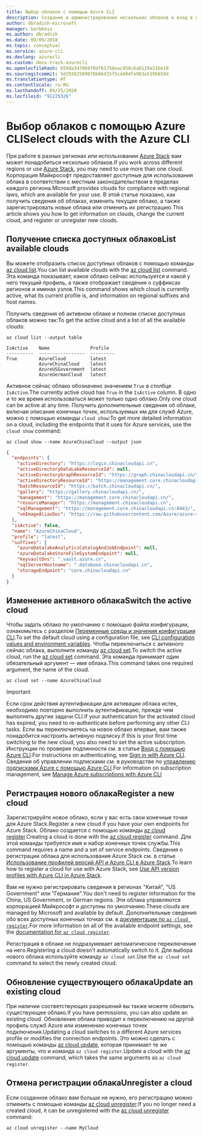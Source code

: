 ```yaml
---
title: Выбор облаков с помощью Azure CLI
description: Создание и администрирование нескольких облаков и вход в них с помощью Azure CLI.
author: dbradish-microsoft
manager: barbkess
ms.author: dbradish
ms.date: 09/09/2018
ms.topic: conceptual
ms.service: azure-cli
ms.devlang: azurecli
ms.custom: devx-track-azurecli
ms.openlocfilehash: b59da347069f0df61756eac958c6a0119a31be18
ms.sourcegitcommit: 5d29362589078b66d15f5cd494fe903a5195658d
ms.translationtype: HT
ms.contentlocale: ru-RU
ms.lasthandoff: 09/25/2020
ms.locfileid: "91225326"
---
```

# <a name="select-clouds-with-the-azure-cli"></a><span data-ttu-id="6ad23-103">Выбор облаков с помощью Azure CLI</span><span class="sxs-lookup"><span data-stu-id="6ad23-103">Select clouds with the Azure CLI</span></span>

<span data-ttu-id="6ad23-104">При работе в разных регионах или использовании [Azure Stack](/azure/azure-stack/user/) вам может понадобиться несколько облаков.</span><span class="sxs-lookup"><span data-stu-id="6ad23-104">If you work across different regions or use [Azure Stack](/azure/azure-stack/user/), you may need to use more than one cloud.</span></span> <span data-ttu-id="6ad23-105">Корпорация Майкрософт предоставляет доступные для использования облака в соответствии с местным законодательством в пределах каждого региона.</span><span class="sxs-lookup"><span data-stu-id="6ad23-105">Microsoft provides clouds for compliance with regional laws, which are available for your use.</span></span> <span data-ttu-id="6ad23-106">В этой статье показано, как получить сведения об облаках, изменить текущее облако, а также зарегистрировать новые облака или отменить их регистрацию.</span><span class="sxs-lookup"><span data-stu-id="6ad23-106">This article shows you how to get information on clouds, change the current cloud, and register or unregister new clouds.</span></span>

## <a name="list-available-clouds"></a><span data-ttu-id="6ad23-107">Получение списка доступных облаков</span><span class="sxs-lookup"><span data-stu-id="6ad23-107">List available clouds</span></span>

<span data-ttu-id="6ad23-108">Вы можете отобразить список доступных облаков с помощью команды [az cloud list](/cli/azure/cloud#az-cloud-list).</span><span class="sxs-lookup"><span data-stu-id="6ad23-108">You can list available clouds with the [az cloud list](/cli/azure/cloud#az-cloud-list) command.</span></span> <span data-ttu-id="6ad23-109">Эта команда показывает, какое облако сейчас используется и какой у него текущий профиль, а также отображает сведения о суффиксах регионов и именах узлов.</span><span class="sxs-lookup"><span data-stu-id="6ad23-109">This command shows which cloud is currently active, what its current profile is, and information on regional suffixes and host names.</span></span>

<span data-ttu-id="6ad23-110">Получить сведения об активном облаке и полном списке доступных облаков можно так:</span><span class="sxs-lookup"><span data-stu-id="6ad23-110">To get the active cloud and a list of all the available clouds:</span></span>

```azurecli-interactive
az cloud list --output table
```

```output
IsActive    Name               Profile
----------  -----------------  ---------
True        AzureCloud         latest
            AzureChinaCloud    latest
            AzureUSGovernment  latest
            AzureGermanCloud   latest
```

<span data-ttu-id="6ad23-111">Активное сейчас облако обозначено значением `True` в столбце `IsActive`.</span><span class="sxs-lookup"><span data-stu-id="6ad23-111">The currently active cloud has `True` in the `IsActive` column.</span></span> <span data-ttu-id="6ad23-112">В одно и то же время использоваться может только одно облако.</span><span class="sxs-lookup"><span data-stu-id="6ad23-112">Only one cloud can be active at any time.</span></span> <span data-ttu-id="6ad23-113">Получить дополнительные сведения об облаке, включая описание конечных точек, используемых им для служб Azure, можно с помощью команды `cloud show`:</span><span class="sxs-lookup"><span data-stu-id="6ad23-113">To get more detailed information on a cloud, including the endpoints that it uses for Azure services, use the `cloud show` command:</span></span>

```azurecli-interactive
az cloud show --name AzureChinaCloud --output json
```

```json
{
  "endpoints": {
    "activeDirectory": "https://login.chinacloudapi.cn",
    "activeDirectoryDataLakeResourceId": null,
    "activeDirectoryGraphResourceId": "https://graph.chinacloudapi.cn/",
    "activeDirectoryResourceId": "https://management.core.chinacloudapi.cn/",
    "batchResourceId": "https://batch.chinacloudapi.cn/",
    "gallery": "https://gallery.chinacloudapi.cn/",
    "management": "https://management.core.chinacloudapi.cn/",
    "resourceManager": "https://management.chinacloudapi.cn",
    "sqlManagement": "https://management.core.chinacloudapi.cn:8443/",
    "vmImageAliasDoc": "https://raw.githubusercontent.com/Azure/azure-rest-api-specs/master/arm-compute/quickstart-templates/aliases.json"
  },
  "isActive": false,
  "name": "AzureChinaCloud",
  "profile": "latest",
  "suffixes": {
    "azureDatalakeAnalyticsCatalogAndJobEndpoint": null,
    "azureDatalakeStoreFileSystemEndpoint": null,
    "keyvaultDns": ".vault.azure.cn",
    "sqlServerHostname": ".database.chinacloudapi.cn",
    "storageEndpoint": "core.chinacloudapi.cn"
  }
}
```

## <a name="switch-the-active-cloud"></a><span data-ttu-id="6ad23-114">Изменение активного облака</span><span class="sxs-lookup"><span data-stu-id="6ad23-114">Switch the active cloud</span></span>

<span data-ttu-id="6ad23-115">Чтобы задать облако по умолчанию с помощью файла конфигурации, ознакомьтесь с разделом [Переменные среды и значения конфигурации CLI](./azure-cli-configuration.md?view=azure-cli-latest#cli-configuration-values-and-environment-variables).</span><span class="sxs-lookup"><span data-stu-id="6ad23-115">To set the default cloud using a configuration file, see [CLI configuration values and environment variables](./azure-cli-configuration.md?view=azure-cli-latest#cli-configuration-values-and-environment-variables).</span></span>  <span data-ttu-id="6ad23-116">Чтобы переключиться с активного сейчас облака, выполните команду [az cloud set](/cli/azure/cloud#az-cloud-set).</span><span class="sxs-lookup"><span data-stu-id="6ad23-116">To switch the active cloud, run the [az cloud set](/cli/azure/cloud#az-cloud-set) command.</span></span> <span data-ttu-id="6ad23-117">Эта команда принимает один обязательный аргумент — имя облака.</span><span class="sxs-lookup"><span data-stu-id="6ad23-117">This command takes one required argument, the name of the cloud.</span></span>

```azurecli-interactive
az cloud set --name AzureChinaCloud
```

> [!IMPORTANT]
> <span data-ttu-id="6ad23-118">Если срок действия аутентификации для активации облака истек, необходимо повторно выполнить аутентификацию, прежде чем выполнять другие задачи CLI.</span><span class="sxs-lookup"><span data-stu-id="6ad23-118">If your authentication for the activated cloud has expired, you need to re-authenticate before performing any other CLI tasks.</span></span> <span data-ttu-id="6ad23-119">Если вы переключаетесь на новое облако впервые, вам также понадобится настроить активную подписку.</span><span class="sxs-lookup"><span data-stu-id="6ad23-119">If this is your first time switching to the new cloud, you also need to set the active subscription.</span></span>
> <span data-ttu-id="6ad23-120">Инструкции по проверке подлинности см. в статье [Вход с помощью Azure CLI](authenticate-azure-cli.md).</span><span class="sxs-lookup"><span data-stu-id="6ad23-120">For instructions on authenticating, see [Sign in with Azure CLI](authenticate-azure-cli.md).</span></span> <span data-ttu-id="6ad23-121">Сведения об управлении подписками см. в руководстве по [управлению подписками Azure с помощью Azure CLI](manage-azure-subscriptions-azure-cli.md).</span><span class="sxs-lookup"><span data-stu-id="6ad23-121">For information on subscription management, see [Manage Azure subscriptions with Azure CLI](manage-azure-subscriptions-azure-cli.md)</span></span>

## <a name="register-a-new-cloud"></a><span data-ttu-id="6ad23-122">Регистрация нового облака</span><span class="sxs-lookup"><span data-stu-id="6ad23-122">Register a new cloud</span></span>

<span data-ttu-id="6ad23-123">Зарегистрируйте новое облако, если у вас есть свои конечные точки для Azure Stack.</span><span class="sxs-lookup"><span data-stu-id="6ad23-123">Register a new cloud if you have your own endpoints for Azure Stack.</span></span> <span data-ttu-id="6ad23-124">Облако создается с помощью команды [az cloud register](/cli/azure/cloud#az-cloud-register).</span><span class="sxs-lookup"><span data-stu-id="6ad23-124">Creating a cloud is done with the [az cloud register](/cli/azure/cloud#az-cloud-register) command.</span></span> <span data-ttu-id="6ad23-125">Для этой команды требуется имя и набор конечных точек службы.</span><span class="sxs-lookup"><span data-stu-id="6ad23-125">This command requires a name and a set of service endpoints.</span></span> <span data-ttu-id="6ad23-126">Сведения о регистрации облака для использования Azure Stack см. в статье [Использование профилей версий API и Azure CLI в Azure Stack](/azure/azure-stack/user/azure-stack-version-profiles-azurecli2#connect-to-azure-stack).</span><span class="sxs-lookup"><span data-stu-id="6ad23-126">To learn how to register a cloud for use with Azure Stack, see [Use API version profiles with Azure CLI in Azure Stack](/azure/azure-stack/user/azure-stack-version-profiles-azurecli2#connect-to-azure-stack).</span></span>

<span data-ttu-id="6ad23-127">Вам не нужно регистрировать сведения в регионах "Китай", "US Government" или "Германия".</span><span class="sxs-lookup"><span data-stu-id="6ad23-127">You don't need to register information for the China, US Government, or German regions.</span></span> <span data-ttu-id="6ad23-128">Эти облака управляются корпорацией Майкрософт и доступны по умолчанию.</span><span class="sxs-lookup"><span data-stu-id="6ad23-128">These clouds are managed by Microsoft and available by default.</span></span>  <span data-ttu-id="6ad23-129">Дополнительные сведения обо всех доступных конечных точках см. в [документации по `az cloud register`](/cli/azure/cloud#az-cloud-register).</span><span class="sxs-lookup"><span data-stu-id="6ad23-129">For more information on all of the available endpoint settings, see the [documentation for `az cloud register`](/cli/azure/cloud#az-cloud-register).</span></span>

<span data-ttu-id="6ad23-130">Регистрация в облаке не подразумевает автоматическое переключение на него.</span><span class="sxs-lookup"><span data-stu-id="6ad23-130">Registering a cloud doesn't automatically switch to it.</span></span> <span data-ttu-id="6ad23-131">Для выбора нового облака используйте команду `az cloud set`.</span><span class="sxs-lookup"><span data-stu-id="6ad23-131">Use the `az cloud set` command to select the newly created cloud.</span></span>

## <a name="update-an-existing-cloud"></a><span data-ttu-id="6ad23-132">Обновление существующего облака</span><span class="sxs-lookup"><span data-stu-id="6ad23-132">Update an existing cloud</span></span>

<span data-ttu-id="6ad23-133">При наличии соответствующих разрешений вы также можете обновить существующее облако.</span><span class="sxs-lookup"><span data-stu-id="6ad23-133">If you have permissions, you can also update an existing cloud.</span></span> <span data-ttu-id="6ad23-134">Обновление облака приводит к переключению на другой профиль служб Azure или изменению конечных точек подключения.</span><span class="sxs-lookup"><span data-stu-id="6ad23-134">Updating a cloud switches to a different Azure services profile or modifies the connection endpoints.</span></span>
<span data-ttu-id="6ad23-135">Это можно сделать с помощью команды [az cloud update](/cli/azure/cloud#az-cloud-update), которая принимает те же аргументы, что и команда `az cloud register`.</span><span class="sxs-lookup"><span data-stu-id="6ad23-135">Update a cloud with the [az cloud update](/cli/azure/cloud#az-cloud-update) command, which takes the same arguments as `az cloud register`.</span></span>

## <a name="unregister-a-cloud"></a><span data-ttu-id="6ad23-136">Отмена регистрации облака</span><span class="sxs-lookup"><span data-stu-id="6ad23-136">Unregister a cloud</span></span>

<span data-ttu-id="6ad23-137">Если созданное облако вам больше не нужно, его регистрацию можно отменить с помощью команды [az cloud unregister](/cli/azure/cloud#az-cloud-unregister):</span><span class="sxs-lookup"><span data-stu-id="6ad23-137">If you no longer need a created cloud, it can be unregistered with the [az cloud unregister](/cli/azure/cloud#az-cloud-unregister) command:</span></span>

```azurecli-interactive
az cloud unregister --name MyCloud
```